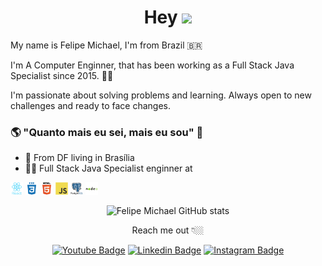 <h1 align="center">Hey <img src="https://raw.githubusercontent.com/kaueMarques/kaueMarques/master/hi.gif" width="30px"></h1>


My name is Felipe Michael, I'm from Brazil 🇧🇷 

I'm A Computer Enginner, that has been working as a Full Stack Java Specialist since 2015. 👨‍💻

I'm passionate about solving problems and learning. Always open to new challenges and ready to face changes.


### 🌎 "Quanto mais eu sei, mais eu sou" 🧠

- 📍 From DF living in Brasília
- 👨‍💻 Full Stack Java Specialist enginner at 

<p align="left">
<img src="https://raw.githubusercontent.com/devicons/devicon/master/icons/react/react-original-wordmark.svg" alt="react" width="20" height="20"/>
<img src="https://raw.githubusercontent.com/devicons/devicon/master/icons/css3/css3-plain-wordmark.svg" alt="css3"  width="20" height="20"/>
<img src="https://raw.githubusercontent.com/devicons/devicon/master/icons/html5/html5-original-wordmark.svg" alt="html5"  width="20" height="20"/>
<img src="https://raw.githubusercontent.com/devicons/devicon/master/icons/javascript/javascript-original.svg" alt="javascript" width="20" height="20"/>
<img src="https://raw.githubusercontent.com/devicons/devicon/master/icons/postgresql/postgresql-original-wordmark.svg" alt="postgresql" width="20" height="20"/>
<img src="https://raw.githubusercontent.com/devicons/devicon/master/icons/nodejs/nodejs-original-wordmark.svg" alt="nodejs" width="20" height="20"/></p><p align="center">
 
</p>

<div align="center" />

![Felipe Michael GitHub stats](https://github-readme-stats.vercel.app/api?username=FelipeMaximus&bg_color=30,e96443,904e95&title_color=fff&text_color=fff)

Reach me out 👇🏼

[![Youtube Badge](https://img.shields.io/badge/-Youtube-FF0000?style=flat-square&labelColor=FF0000&logo=youtube&logoColor=white&link=https://www.youtube.com)](https://www.youtube.com) [![Linkedin Badge](https://img.shields.io/badge/-LinkedIn-blue?style=flat-square&logo=Linkedin&logoColor=white&link=https://www.linkedin.com/in/felipe-michael-1%C2%B0-46580b17b/)](https://www.linkedin.com/in/felipe-michael-1%C2%B0-46580b17b/) [![Instagram Badge](https://img.shields.io/badge/-Instagram-violet?style=flat-square&logo=Instagram&logoColor=white&link=https://www.instagram.com)](https://www.instagram.com) 
